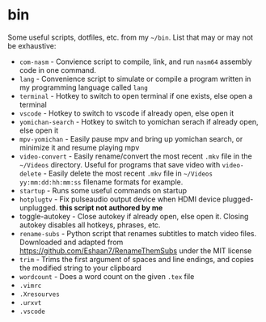 # bin
Some useful scripts, dotfiles, etc. from my `~/bin`. List that may or may not be exhaustive:

* `com-nasm` - Convience script to compile, link, and run `nasm64` assembly
  code in one command.
* `lang` -  Convenience script to simulate or compile a program written in my
  programming language called `lang`
* `terminal` - Hotkey to switch to open terminal if one exists, else open
  a terminal
* `vscode` - Hotkey to switch to vscode if already open, else open it
* `yomichan-search` - Hotkey to switch to yomichan serach if already open, else open it
* `mpv-yomichan` - Easily pause mpv and bring up yomichan search,
or minimize it and resume playing mpv
* `video-convert` - Easily rename/convert the most recent `.mkv` file in the
  `~/Videos` directory. Useful for programs that save video with
  `video-delete` - Easily delete the most recent `.mkv` file in `~/Videos`
`yy:mm:dd:hh:mm:ss` filename formats for example.
* `startup` - Runs some useful commands on startup
* `hotplugtv` - Fix pulseaudio output device when HDMI device
  plugged-unplugged. **this script not authored by me**
* toggle-autokey - Close autokey if already open, else open it. Closing autokey
  disables all hotkeys, phrases, etc.
* `rename-subs` - Python script that renames subtitles to match
video files. Downloaded and adapted from https://github.com/Eshaan7/RenameThemSubs
under the MIT license
* `trim` - Trims the first argument of spaces and line endings, and copies the
  modified string to your clipboard
* `wordcount` - Does a word count on the given `.tex` file
* `.vimrc`
* `.Xresourves`
* `.urxvt`
* `.vscode`
